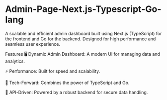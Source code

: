 # Admin-Page-Next.js-Typescript-Go-lang
A scalable and efficient admin dashboard built using Next.js (TypeScript) for the frontend and Go for the backend. Designed for high performance and seamless user experience.

Features
🖥 Dynamic Admin Dashboard: A modern UI for managing data and analytics.

⚡ Performance: Built for speed and scalability.

🎯 Tech-Forward: Combines the power of TypeScript and Go.

🔗 API-Driven: Powered by a robust backend for secure data handling.

